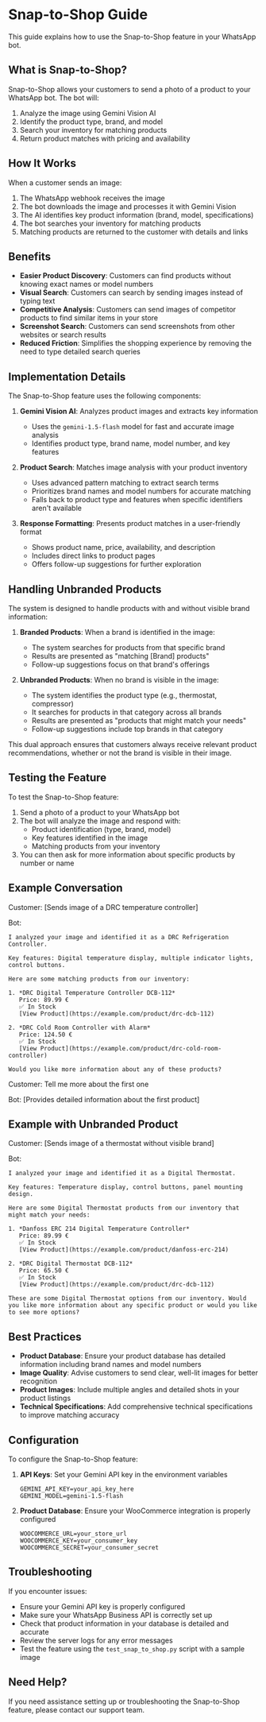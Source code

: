 # Snap-to-Shop Guide

This guide explains how to use the Snap-to-Shop feature in your WhatsApp bot.

## What is Snap-to-Shop?

Snap-to-Shop allows your customers to send a photo of a product to your WhatsApp bot. The bot will:

1. Analyze the image using Gemini Vision AI
2. Identify the product type, brand, and model
3. Search your inventory for matching products
4. Return product matches with pricing and availability

## How It Works

When a customer sends an image:

1. The WhatsApp webhook receives the image
2. The bot downloads the image and processes it with Gemini Vision
3. The AI identifies key product information (brand, model, specifications)
4. The bot searches your inventory for matching products
5. Matching products are returned to the customer with details and links

## Benefits

- **Easier Product Discovery**: Customers can find products without knowing exact names or model numbers
- **Visual Search**: Customers can search by sending images instead of typing text
- **Competitive Analysis**: Customers can send images of competitor products to find similar items in your store
- **Screenshot Search**: Customers can send screenshots from other websites or search results
- **Reduced Friction**: Simplifies the shopping experience by removing the need to type detailed search queries

## Implementation Details

The Snap-to-Shop feature uses the following components:

1. **Gemini Vision AI**: Analyzes product images and extracts key information
   - Uses the `gemini-1.5-flash` model for fast and accurate image analysis
   - Identifies product type, brand name, model number, and key features

2. **Product Search**: Matches image analysis with your product inventory
   - Uses advanced pattern matching to extract search terms
   - Prioritizes brand names and model numbers for accurate matching
   - Falls back to product type and features when specific identifiers aren't available

3. **Response Formatting**: Presents product matches in a user-friendly format
   - Shows product name, price, availability, and description
   - Includes direct links to product pages
   - Offers follow-up suggestions for further exploration

## Handling Unbranded Products

The system is designed to handle products with and without visible brand information:

1. **Branded Products**: When a brand is identified in the image:
   - The system searches for products from that specific brand
   - Results are presented as "matching [Brand] products"
   - Follow-up suggestions focus on that brand's offerings

2. **Unbranded Products**: When no brand is visible in the image:
   - The system identifies the product type (e.g., thermostat, compressor)
   - It searches for products in that category across all brands
   - Results are presented as "products that might match your needs"
   - Follow-up suggestions include top brands in that category

This dual approach ensures that customers always receive relevant product recommendations, whether or not the brand is visible in their image.

## Testing the Feature

To test the Snap-to-Shop feature:

1. Send a photo of a product to your WhatsApp bot
2. The bot will analyze the image and respond with:
   - Product identification (type, brand, model)
   - Key features identified in the image
   - Matching products from your inventory
3. You can then ask for more information about specific products by number or name

## Example Conversation

Customer: [Sends image of a DRC temperature controller]

Bot: 
```
I analyzed your image and identified it as a DRC Refrigeration Controller.

Key features: Digital temperature display, multiple indicator lights, control buttons.

Here are some matching products from our inventory:

1. *DRC Digital Temperature Controller DCB-112*
   Price: 89.99 €
   ✅ In Stock
   [View Product](https://example.com/product/drc-dcb-112)

2. *DRC Cold Room Controller with Alarm*
   Price: 124.50 €
   ✅ In Stock
   [View Product](https://example.com/product/drc-cold-room-controller)

Would you like more information about any of these products?
```

Customer: Tell me more about the first one

Bot: [Provides detailed information about the first product]

## Example with Unbranded Product

Customer: [Sends image of a thermostat without visible brand]

Bot:
```
I analyzed your image and identified it as a Digital Thermostat.

Key features: Temperature display, control buttons, panel mounting design.

Here are some Digital Thermostat products from our inventory that might match your needs:

1. *Danfoss ERC 214 Digital Temperature Controller*
   Price: 89.99 €
   ✅ In Stock
   [View Product](https://example.com/product/danfoss-erc-214)

2. *DRC Digital Thermostat DCB-112*
   Price: 65.50 €
   ✅ In Stock
   [View Product](https://example.com/product/drc-dcb-112)

These are some Digital Thermostat options from our inventory. Would you like more information about any specific product or would you like to see more options?
```

## Best Practices

- **Product Database**: Ensure your product database has detailed information including brand names and model numbers
- **Image Quality**: Advise customers to send clear, well-lit images for better recognition
- **Product Images**: Include multiple angles and detailed shots in your product listings
- **Technical Specifications**: Add comprehensive technical specifications to improve matching accuracy

## Configuration

To configure the Snap-to-Shop feature:

1. **API Keys**: Set your Gemini API key in the environment variables
   ```
   GEMINI_API_KEY=your_api_key_here
   GEMINI_MODEL=gemini-1.5-flash
   ```

2. **Product Database**: Ensure your WooCommerce integration is properly configured
   ```
   WOOCOMMERCE_URL=your_store_url
   WOOCOMMERCE_KEY=your_consumer_key
   WOOCOMMERCE_SECRET=your_consumer_secret
   ```

## Troubleshooting

If you encounter issues:

- Ensure your Gemini API key is properly configured
- Make sure your WhatsApp Business API is correctly set up
- Check that product information in your database is detailed and accurate
- Review the server logs for any error messages
- Test the feature using the `test_snap_to_shop.py` script with a sample image

## Need Help?

If you need assistance setting up or troubleshooting the Snap-to-Shop feature, please contact our support team. 
